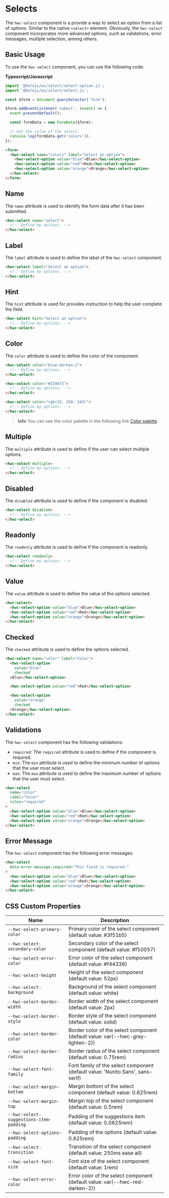 # Selects

The `hwc-select` component is a provide a way to select an option from a list of options. Similar to the native `<select>` element. Obviously, the `hwc-select` component incorporates more advanced options, such as validations, error messages, multiple selection, among others.

## Basic Usage

To use the `hwc-select` component, you can use the following code:

**Typescript/Javascript**

```ts
import '@holejs/wc/select/select-option.js';
import '@holejs/wc/select/select.js';

const $form = document.querySelector('form');

$form.addEventListener('submit', (event) => {
  event.preventDefault();

  const formData = new FormData($form);

  // Get the value of the select.
  console.log(formData.get('colors'));
});
```

```html
<form>
  <hwc-select name="colors" label="Select an option">
    <hwc-select-option value="blue">Blue</hwc-select-option>
    <hwc-select-option value="red">Red</hwc-select-option>
    <hwc-select-option value="orange">Orange</hwc-select-option>
  </hwc-select>
</form>
```

## Name

The `name` attribute is used to identify the form data after it has been submitted.

```html
<hwc-select name="select">
  <!-- Define my options. -->
</hwc-select>
```

## Label

The `label` attribute is used to define the label of the `hwc-select` component.

```html
<hwc-select label="Select an option">
  <!-- Define my options. -->
</hwc-select>
```

## Hint

The `hint` attribute is used for provides instruction to help the user complete the field.

```html
<hwc-select hint="Select an option">
  <!-- Define my options. -->
</hwc-select>
```

## Color

The `color` attribute is used to define the color of the component.

```html
<hwc-select color="blue-darken-2">
  <!-- Define my options. -->
</hwc-select>

<hwc-select color="#2196f3">
  <!-- Define my options. -->
</hwc-select>

<hwc-select color="rgb(33, 150, 243)">
  <!-- Define my options. -->
</hwc-select>
```

> **Info**
> You can see the color palette in the following link [Color palette](/src/assets/colors.css).

## Multiple

The `multiple` attribute is used to define if the user can select multiple options.

```html
<hwc-select multiple>
  <!-- Define my options. -->
</hwc-select>
```

## Disabled

The `disabled` attribute is used to define if the component is disabled.

```html
<hwc-select disabled>
  <!-- Define my options. -->
</hwc-select>
```

## Readonly

The `readonly` attribute is used to define if the component is readonly.

```html
<hwc-select readonly>
  <!-- Define my options. -->
</hwc-select>
```

## Value

The `value` attribute is used to define the value of the options selected.

```html
<hwc-select>
  <hwc-select-option value="blue">Blue</hwc-select-option>
  <hwc-select-option value="red">Red</hwc-select-option>
  <hwc-select-option value="orange">Orange</hwc-select-option>
</hwc-select>
```

## Checked

The `checked` attribute is used to define the options selected.

```html
<hwc-select name="color" label="Color">
  <hwc-select-option
    value="blue"
    checked
  >Blue</hwc-select-option>

  <hwc-select-option value="red">Red</hwc-select-option>

  <hwc-select-option
    value="orange"
    checked
  >Orange</hwc-select-option>
</hwc-select>
```

## Validations

The `hwc-select` component has the following validations:

- `required`: The `required` attribute is used to define if the component is required.
- `min`: The `min` attribute is used to define the minimum number of options that the user must select.
- `max`: The `max` attribute is used to define the maximum number of options that the user must select.

```html
<hwc-select
  name="color"
  label="Color"
  rules="required"
>
  <hwc-select-option value="blue">Blue</hwc-select-option>
  <hwc-select-option value="red">Red</hwc-select-option>
  <hwc-select-option value="orange">Orange</hwc-select-option>
</hwc-select>
```

## Error Message

The `hwc-select` component has the following error messages:

```html
<hwc-select
  data-error-message-required="This field is required."
>
  <hwc-select-option value="blue">Blue</hwc-select-option>
  <hwc-select-option value="red">Red</hwc-select-option>
  <hwc-select-option value="orange">Orange</hwc-select-option>
</hwc-select>
```

## CSS Custom Properties

| Name                          | Description                                             |
| ----------------------------- | ------------------------------------------------------- |
| `--hwc-select-primary-color`    | Primary color of the select component (default value: #3f51b5) |
| `--hwc-select-secondary-color`  | Secondary color of the select component (default value: #f50057) |
| `--hwc-select-error-color`      | Error color of the select component (default value: #f44336) |
| `--hwc-select-height`           | Height of the select component (default value: 52px)    |
| `--hwc-select-background`       | Background of the select component (default value: white) |
| `--hwc-select-border-width`     | Border width of the select component (default value: 2px) |
| `--hwc-select-border-style`     | Border style of the select component (default value: solid) |
| `--hwc-select-border-color`     | Border color of the select component (default value: var(--hwc-grey-lighten-2)) |
| `--hwc-select-border-radius`    | Border radius of the select component (default value: 0.75rem) |
| `--hwc-select-font-family`      | Font family of the select component (default value: 'Nunito Sans', sans-serif) |
| `--hwc-select-margin-bottom`    | Margin bottom of the select component (default value: 0.625rem) |
| `--hwc-select-margin-top`       | Margin top of the select component (default value: 0.5rem) |
| `--hwc-select-suggestions-item-padding` | Padding of the suggestions item (default value: 0.0625rem) |
| `--hwc-select-options-padding` | Padding of the options (default value: 0.625rem)         |
| `--hwc-select-transition`      | Transition of the select component (default value: 250ms ease all) |
| `--hwc-select-font-size`        | Font size of the select component (default value: 1rem) |
| `--hwc-select-error-color`      | Error color of the select component (default value: var(--hwc-red-darken-2)) |
